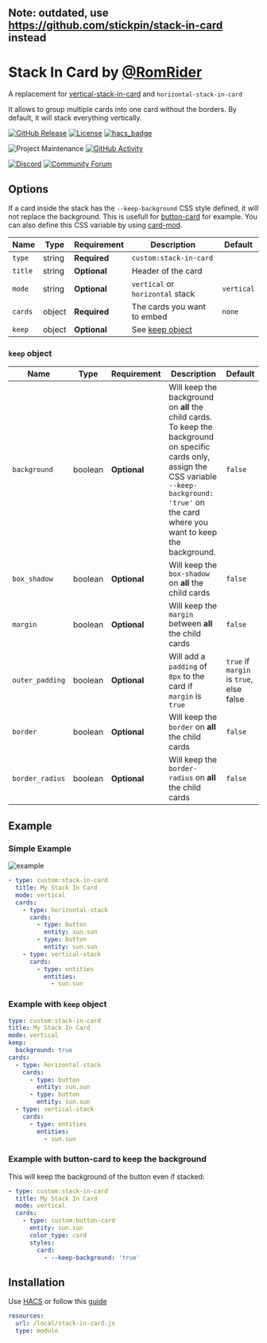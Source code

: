 ## Note: outdated, use https://github.com/stickpin/stack-in-card instead

# Stack In Card by [@RomRider](https://www.github.com/RomRider)

A replacement for [vertical-stack-in-card](https://github.com/ofekashery/vertical-stack-in-card) and `horizontal-stack-in-card`

It allows to group multiple cards into one card without the borders. By default, it will stack everything vertically.

[![GitHub Release][releases-shield]][releases]
[![License][license-shield]](LICENSE.md)
[![hacs_badge](https://img.shields.io/badge/HACS-Default-orange.svg?style=for-the-badge)](https://github.com/custom-components/hacs)

![Project Maintenance][maintenance-shield]
[![GitHub Activity][commits-shield]][commits]

[![Discord][discord-shield]][discord]
[![Community Forum][forum-shield]][forum]

## Options

If a card inside the stack has the `--keep-background` CSS style defined, it will not replace the background. This is usefull for [button-card](https://github.com/custom-cards/button-card) for example. You can also define this CSS variable by using [card-mod](https://github.com/thomasloven/lovelace-card-mod).

| Name | Type | Requirement | Description | Default |
| ---- | ---- | ----------- | ----------- | ------- |
| `type` | string  | **Required** | `custom:stack-in-card` | |
| `title` | string  | **Optional** | Header of the card | |
| `mode` | string  | **Optional** | `vertical` or `horizontal` stack | `vertical` |
| `cards` | object  | **Required** | The cards you want to embed | `none` |
| `keep` | object | **Optional** | See [keep object](#keep-object) | |

### `keep` object

| Name | Type | Requirement | Description | Default |
| ---- | ---- | ----------- | ----------- | ------- |
| `background` | boolean | **Optional** | Will keep the background on **all** the child cards. To keep the background on specific cards only, assign the CSS variable `--keep-background: 'true'` on the card where you want to keep the background.  | `false` |
| `box_shadow` | boolean | **Optional** | Will keep the `box-shadow` on **all** the child cards | `false` |
| `margin` | boolean | **Optional** | Will keep the `margin` between **all** the child cards | `false` |
| `outer_padding` | boolean | **Optional** | Will add a `padding` of `8px` to the card if `margin` is `true` | `true` if `margin` is `true`, else false |
| `border` | boolean | **Optional** | Will keep the `border` on **all** the child cards | `false` |
| `border_radius` | boolean | **Optional** | Will keep the `border-radius` on **all** the child cards | `false` |

## Example

### Simple Example

![example](docs/Example.png)

```yaml
- type: custom:stack-in-card
  title: My Stack In Card
  mode: vertical
  cards:
    - type: horizontal-stack
      cards:
        - type: button
          entity: sun.sun
        - type: button
          entity: sun.sun
    - type: vertical-stack
      cards:
        - type: entities
          entities:
            - sun.sun
```

### Example with `keep` object

```yaml
type: custom:stack-in-card
title: My Stack In Card
mode: vertical
keep:
  background: true
cards:
  - type: horizontal-stack
    cards:
      - type: button
        entity: sun.sun
      - type: button
        entity: sun.sun
  - type: vertical-stack
    cards:
      - type: entities
        entities:
          - sun.sun
```

### Example with button-card to keep the background

This will keep the background of the button even if stacked:

```yaml
- type: custom:stack-in-card
  title: My Stack In Card
  mode: vertical
  cards:
    - type: custom:button-card
      entity: sun.sun
      color_type: card
      styles:
        card:
          - --keep-background: 'true'
```

## Installation

Use [HACS](https://hacs.xyz) or follow this [guide](https://github.com/thomasloven/hass-config/wiki/Lovelace-Plugins)

```yaml
resources:
  url: /local/stack-in-card.js
  type: module
```

[commits-shield]: https://img.shields.io/github/commit-activity/y/custom-cards/stack-in-card.svg?style=for-the-badge
[commits]: https://github.com/custom-cards/stack-in-card/commits/master
[devcontainer]: https://code.visualstudio.com/docs/remote/containers
[discord]: https://discord.gg/5e9yvq
[discord-shield]: https://img.shields.io/discord/330944238910963714.svg?style=for-the-badge
[forum-shield]: https://img.shields.io/badge/community-forum-brightgreen.svg?style=for-the-badge
[forum]: https://community.home-assistant.io/t/stack-in-card-drop-in-replacement-for-vertical-stack-in-card/180072
[license-shield]: https://img.shields.io/github/license/custom-cards/stack-in-card.svg?style=for-the-badge
[maintenance-shield]: https://img.shields.io/maintenance/yes/2020.svg?style=for-the-badge
[releases-shield]: https://img.shields.io/github/release/custom-cards/stack-in-card.svg?style=for-the-badge
[releases]: https://github.com/custom-cards/stack-in-card/releases
